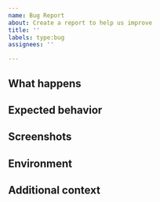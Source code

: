 ```yaml
---
name: Bug Report
about: Create a report to help us improve
title: ''
labels: type:bug
assignees: ''

---
```


## What happens

## Expected behavior

## Screenshots

## Environment

## Additional context
